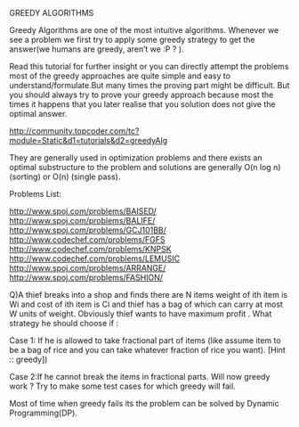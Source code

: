 GREEDY ALGORITHMS

Greedy Algorithms are one of the most intuitive algorithms. Whenever we see a problem we first try to apply some greedy strategy to get the answer(we humans are greedy, aren’t we :P ? ).

Read this tutorial for further insight or you can directly attempt the problems most of the greedy approaches are quite simple and easy to understand/formulate.But many times the proving part might be difficult. But you should always try to prove your greedy approach because most the times it happens that you later realise that you solution does not give the optimal answer.

http://community.topcoder.com/tc?module=Static&d1=tutorials&d2=greedyAlg

They are generally used in optimization problems and there exists an optimal substructure to the problem and solutions are generally O(n log n) (sorting) or O(n) (single pass).

Problems List:

http://www.spoj.com/problems/BAISED/  </br>
http://www.spoj.com/problems/BALIFE/ </br>
http://www.spoj.com/problems/GCJ101BB/ </br>
http://www.codechef.com/problems/FGFS </br>
http://www.codechef.com/problems/KNPSK </br>
http://www.codechef.com/problems/LEMUSIC </br>
http://www.spoj.com/problems/ARRANGE/ </br>
http://www.spoj.com/problems/FASHION/ </br>

Q)A thief breaks into a shop and finds there are N items weight of ith item is Wi and cost of ith item is Ci and thief has a bag of which can carry at most W units of weight. Obviously thief wants to have maximum profit . What strategy he should choose if :

Case 1: If he is allowed to take fractional part of items (like assume item to be a bag of rice and you can take whatever fraction of rice you want). [Hint :: greedy])

Case 2:If he cannot break the items in fractional parts. Will now greedy work ? Try to make some test cases for which greedy will fail.

Most of time when greedy fails its the problem can be solved by Dynamic Programming(DP).

